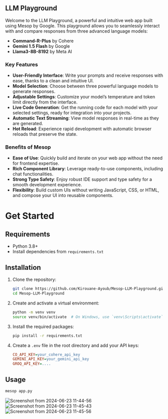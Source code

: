 ## LLM Playground

Welcome to the LLM Playground, a powerful and intuitive web app built using Mesop by Google. This playground allows you to seamlessly interact with and compare responses from three advanced language models:

- **Command-R-Plus** by Cohere
- **Gemini 1.5 Flash** by Google
- **Llama3-8B-8192** by Meta AI

### Key Features

- **User-Friendly Interface**: Write your prompts and receive responses with ease, thanks to a clean and intuitive UI.
- **Model Selection**: Choose between three powerful language models to generate responses.
- **Adjustable Settings**: Customize your model’s temperature and token limit directly from the interface.
- **Live Code Generation**: Get the running code for each model with your selected settings, ready for integration into your projects.
- **Automatic Text Streaming**: View model responses in real-time as they are generated.
- **Hot Reload**: Experience rapid development with automatic browser reloads that preserve the state.

### Benefits of Mesop

- **Ease of Use**: Quickly build and iterate on your web app without the need for frontend expertise.
- **Rich Component Library**: Leverage ready-to-use components, including chat functionalities.
- **Strong Type Safety**: Enjoy robust IDE support and type safety for a smooth development experience.
- **Flexibility**: Build custom UIs without writing JavaScript, CSS, or HTML, and compose your UI into reusable components.

# Get Started

## Requirements

- Python 3.8+
- Install dependencies from `requirements.txt`

## Installation

1. Clone the repository:
    ```sh
    git clone https://github.com/Kirouane-Ayoub/Mesop-LLM-Playground.git
    cd Mesop-LLM-Playground
    ```

2. Create and activate a virtual environment:
    ```sh
    python -m venv venv
    source venv/bin/activate  # On Windows, use `venv\Scripts\activate`
    ```

3. Install the required packages:
    ```sh
    pip install -r requirements.txt
    ```

4. Create a `.env` file in the root directory and add your API keys:
    ```ini
    CO_API_KEY=your_cohere_api_key
    GEMINI_API_KEY=your_gemini_api_key
    GROQ_API_KEY=....
    ```

## Usage 

```sh
mesop app.py
```
![Screenshot from 2024-06-23 11-44-56](https://github.com/Kirouane-Ayoub/Mesop-LLM-Playground/assets/99510125/c83e2cd9-d698-4fa7-9eb1-82ce11b82799)
![Screenshot from 2024-06-23 11-45-43](https://github.com/Kirouane-Ayoub/Mesop-LLM-Playground/assets/99510125/235d18c5-e23e-40ed-86cf-7ee9d2a4bbec)
![Screenshot from 2024-06-23 11-45-56](https://github.com/Kirouane-Ayoub/Mesop-LLM-Playground/assets/99510125/b429478e-7fd4-4224-8a8c-8261a9df6b42)
